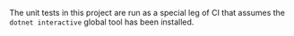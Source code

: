 The unit tests in this project are run as a special leg of CI that assumes the `dotnet interactive` global tool has been installed.
